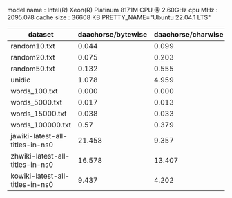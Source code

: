 model name	: Intel(R) Xeon(R) Platinum 8171M CPU @ 2.60GHz
cpu MHz		: 2095.078
cache size	: 36608 KB
PRETTY_NAME="Ubuntu 22.04.1 LTS"

|dataset|daachorse/bytewise|daachorse/charwise|daachorse_new_constr/bytewise|daachorse_new_constr/charwise|
|---|---|---|---|---|
|random10.txt|0.044|0.099|0.041 (x0.93)|0.027 (x0.27)|
|random20.txt|0.075|0.203|0.067 (x0.89)|0.045 (x0.22)|
|random50.txt|0.132|0.555|0.118 (x0.89)|0.095 (x0.17)|
|unidic|1.078|4.959|1.113 (x1.0)|0.871 (x0.18)|
|words_100.txt|0.000|0.000|0.000|
|words_5000.txt|0.017|0.013|0.02 (x1.2)|0.012 (x0.92)|
|words_15000.txt|0.038|0.033|0.039 (x1.0)|0.03 (x0.91)|
|words_100000.txt|0.57|0.379|0.575 (x1.0)|0.389 (x1.0)|
|jawiki-latest-all-titles-in-ns0|21.458|9.357|26.543 (x1.2)|6.652 (x0.71)|
|zhwiki-latest-all-titles-in-ns0|16.578|13.407|19.182 (x1.2)|6.815 (x0.51)|
|kowiki-latest-all-titles-in-ns0|9.437|4.202|10.751 (x1.1)|3.492 (x0.83)|
